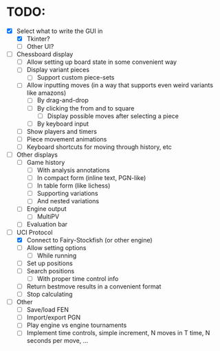 # TODO:

-   [x] Select what to write the GUI in
    -   [x] Tkinter?
    -   [ ] Other UI?
-   [ ] Chessboard display
    -   [ ] Allow setting up board state in some convenient way
    -   [ ] Display variant pieces
        -   [ ] Support custom piece-sets
    -   [ ] Allow inputting moves (in a way that supports even weird
        variants like amazons)
        -   [ ] By drag-and-drop
        -   [ ] By clicking the from and to square
            -   [ ] Display possible moves after selecting a piece
        -   [ ] By keyboard input
    -   [ ] Show players and timers
    -   [ ] Piece movement animations
    -   [ ] Keyboard shortcuts for moving through history, etc
-   [ ] Other displays
    -   [ ] Game history
        -   [ ] With analysis annotations
        -   [ ] In compact form (inline text, PGN-like)
        -   [ ] In table form (like lichess)
        -   [ ] Supporting variations
        -   [ ] And nested variations
    -   [ ] Engine output
        -   [ ] MultiPV
    -   [ ] Evaluation bar
-   [ ] UCI Protocol
    -   [x] Connect to Fairy-Stockfish (or other engine)
    -   [ ] Allow setting options
        -   [ ] While running
    -   [ ] Set up positions
    -   [ ] Search positions
        -   [ ] With proper time control info
    -   [ ] Return bestmove results in a convenient format
    -   [ ] Stop calculating
-   [ ] Other
    -   [ ] Save/load FEN
    -   [ ] Import/export PGN
    -   [ ] Play engine vs engine tournaments
    -   [ ] Implement time controls, simple increment, N moves in T
        time, N seconds per move, ...
